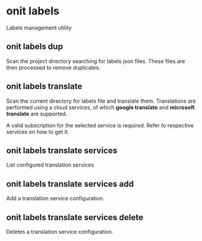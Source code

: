 # onit labels

Labels management utility


## onit labels dup

Scan the project directory searching for labels json files. These files are then processed to remove duplicates.

## onit labels translate

Scan the current directory for labels file and translate them. Translations are performed using a cloud services, of which **google translate** and **microsoft translate** are supported.

A valid subscription for the selected service is required. Refer to respective services on how to get it.

## onit labels translate services

List configured translation services

## onit labels translate services add

Add a translation service configuration. 

## onit labels translate services delete

Deletes a translation service configuration.
